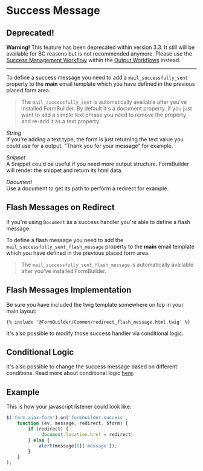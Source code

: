 # Success Message

## Deprecated!
**Warning!** This feature has been deprecated within version 3.3. 
It still will be available for BC reasons but is not recommended anymore.
Please use the [Success Management Workflow](../OutputWorkflow/20_SuccessManagement.md) within the [Output Workflows](../OutputWorkflow/0_Usage.md) instead.

***

To define a success message you need to add a `mail_successfully_sent` property to the **main** email template 
which you have defined in the previous placed form area.

> The `mail_successfully_sent` is automatically available after you've installed FormBuilder.
> By default it's a document property. If you just want to add a simple text phrase 
> you need to remove the property and re-add it as a text property.

*String*  
If you're adding a text type, the form is just returning the text value you could use for a output.
"Thank you for your message" for example.

*Snippet*  
A Snippet could be useful if you need more output structure. FormBuilder will render the snippet and return its html data.

*Document*  
Use a document to get its path to perform a redirect for example.

## Flash Messages on Redirect
If you're using `Document` as a success handler you're able to define a flash message. 

To define a flash message you need to add the `mail_successfully_sent_flash_message` property to the **main** email template
which you have defined in the previous placed form area.

> The `mail_successfully_sent_flash_message` is automatically available after you've installed FormBuilder.

## Flash Messages Implementation
Be sure you have included the twig template somewhere on top in your main layout:

```twig
{% include '@FormBuilder/Common/redirect_flash_message.html.twig' %}
```

It's also possible to modify those success handler via conditional logic.

## Conditional Logic
It's also possible to change the success message based on different conditions. 
Read more about conditional logic [here](../81_ConditionalLogic.md).

## Example
This is how your javascript listener could look like:

```javascript
$('form.ajax-form').on('formbuilder.success', 
    function (ev, message, redirect, $form) {
        if (redirect) {
             document.location.href = redirect;
        } else {
            alert(message[0]['message']);
        }
    }
);
```